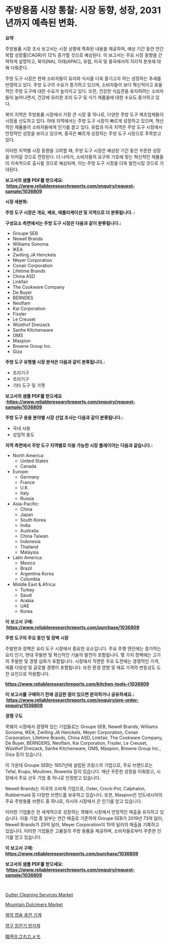 <p><h1>주방용품 시장 통찰: 시장 동향, 성장, 2031년까지 예측된 변화.</h1></p><p><strong>요약</strong></p>
<p><p>주방용품 시장 조사 보고서는 시장 상황에 특화된 내용을 제공하며, 예상 기간 동안 연간 복합 성장률(CAGR)이 12% 증가할 것으로 예상된다. 이 보고서는 주요 시장 동향을 간략하게 설명하고, 북미(NA), 아태(APAC), 유럽, 미국 및 중국에서의 지리적 분포에 대해 다뤄준다.</p><p>주방 도구 시장은 현재 소비자들이 요리와 식사를 더욱 즐기고자 하는 성장하는 추세를 반영하고 있다. 주방 도구의 수요가 증가하고 있으며, 소비자들이 보다 혁신적이고 효율적인 주방 도구에 대한 수요가 높아지고 있다. 또한, 건강한 식습관을 유지하려는 소비자들이 늘어나면서, 건강에 유리한 조리 도구 및 식기 제품들에 대한 수요도 증가하고 있다.</p><p>북미 지역은 주방용품 시장에서 가장 큰 시장 중 하나로, 다양한 주방 도구 제조업체들이 시장을 선도하고 있다. 아태 지역에서는 주방 도구 시장이 빠르게 성장하고 있으며, 혁신적인 제품들이 소비자들에게 인기를 끌고 있다. 유럽과 미국 지역은 주방 도구 시장에서 안정적인 성장을 보이고 있으며, 중국은 빠르게 성장하는 주방 도구 시장으로 주목받고 있다.</p><p>이러한 지역별 시장 동향을 고려할 때, 주방 도구 시장은 예상된 기간 동안 꾸준한 성장을 이어갈 것으로 전망된다. 더 나아가, 소비자들의 요구와 기호에 맞는 혁신적인 제품들이 지속적으로 출시될 것으로 예상되며, 이는 주방 도구 시장을 더욱 발전시킬 것으로 기대된다.</p></p>
<p><strong>보고서의 샘플 PDF를 받으세요: &nbsp;<a href="https://www.reliableresearchreports.com/enquiry/request-sample/1036809">https://www.reliableresearchreports.com/enquiry/request-sample/1036809</a></strong></p>
<p><strong>시장 세분화:</strong></p>
<p><strong> 주방 도구 시장은 개요, 배포, 애플리케이션 및 지역으로 더 분류됩니다. :</strong></p>
<p><strong>구성요소 측면에서는 주방 도구 시장은 다음과 같이 분류됩니다.:</strong></p>
<p><ul><li>Groupe SEB</li><li>Newell Brands</li><li>Williams Sonoma</li><li>IKEA</li><li>Zwilling JA Henckels</li><li>Meyer Corporation</li><li>Conair Corporation</li><li>Lifetime Brands</li><li>China ASD</li><li>Linkfair</li><li>The Cookware Company</li><li>De Buyer</li><li>BERNDES</li><li>Neoflam</li><li>Kai Corporation</li><li>Fissler</li><li>Le Creuset</li><li>Wüsthof Dreizack</li><li>Sanhe Kitchenware</li><li>OMS</li><li>Maspion</li><li>Browne Group Inc.</li><li>Giza</li></ul></p>
<p><strong> 주방 도구 유형별 시장 분석은 다음과 같이 분류됩니다.:</strong></p>
<p><ul><li>조리기구</li><li>조리기구</li><li>기타 도구 및 가젯</li></ul></p>
<p><strong>보고서의 샘플 PDF를 받으세요 :<a href="https://www.reliableresearchreports.com/enquiry/request-sample/1036809">https://www.reliableresearchreports.com/enquiry/request-sample/1036809</a></strong></p>
<p><strong> 주방 도구 응용 분야별 시장 산업 조사는 다음과 같이 분류됩니다.:</strong></p>
<p><ul><li>국내 사용</li><li>상업적 용도</li></ul></p>
<p><strong>지역 측면에서 주방 도구 지역별로 이용 가능한 시장 플레이어는 다음과 같습니다.:</strong></p>
<p><ul>
    <li>
        North America:
        <ul>
            <li>United States</li>
            <li>Canada</li>
        </ul>
    </li>
    <li>
        Europe:
        <ul>
            <li>Germany</li>
            <li>France</li>
            <li>U.K.</li>
            <li>Italy</li>
            <li>Russia</li>
        </ul>
    </li>
    <li>
        Asia-Pacific:
        <ul>
            <li>China</li>
            <li>Japan</li>
            <li>South Korea</li>
            <li>India</li>
            <li>Australia</li>
            <li>China Taiwan</li>
            <li>Indonesia</li>
            <li>Thailand</li>
            <li>Malaysia</li>
        </ul>
    </li>
    <li>
        Latin America:
        <ul>
            <li>Mexico</li>
            <li>Brazil</li>
            <li>Argentina Korea</li>
            <li>Colombia</li>
        </ul>
    </li>
    <li>
        Middle East & Africa:
        <ul>
            <li>Turkey</li>
            <li>Saudi</li>
            <li>Arabia</li>
            <li>UAE</li>
            <li>Korea</li>
        </ul>
    </li>
    </ul></p>
<p><strong>이 보고서 구매: &nbsp;<a href="https://www.reliableresearchreports.com/purchase/1036809">https://www.reliableresearchreports.com/purchase/1036809</a></strong></p>
<p><strong>주방 도구의 주요 동인 및 장벽 시장</strong></p>
<p><p>주발판과 장벽은 요리 도구 시장에서 중요한 요소입니다. 주요 주행 엔진에는 증가하는 요리 인기, 현대 주발판 및 혁신적인 기술의 발전이 포함됩니다. 몇 가지 장벽에는 고가의 주발판 및 경쟁 심화가 포함됩니다. 시장에서 직면한 주요 도전에는 경쟁적인 가격, 제품 다양성 및 글로벌 경쟁이 포함됩니다. 또한 환경 영향 및 재료 가격의 변동성도 도전 요인으로 작용합니다.</p></p>
<p><strong><a href="https://www.reliableresearchreports.com/kitchen-tools-r1036809">https://www.reliableresearchreports.com/kitchen-tools-r1036809</a></strong></p>
<p><strong>이 보고서를 구매하기 전에 궁금한 점이 있으면 문의하거나 공유하세요.: &nbsp;<a href="https://www.reliableresearchreports.com/enquiry/pre-order-enquiry/1036809">https://www.reliableresearchreports.com/enquiry/pre-order-enquiry/1036809</a></strong></p>
<p><strong>경쟁 구도</strong></p>
<p><p>쿡웨어 시장에서 경쟁력 있는 기업들로는 Groupe SEB, Newell Brands, Williams Sonoma, IKEA, Zwilling JA Henckels, Meyer Corporation, Conair Corporation, Lifetime Brands, China ASD, Linkfair, The Cookware Company, De Buyer, BERNDERS, Neoflam, Kai Corporation, Fissler, Le Creuset, Wüsthof Dreizack, Sanhe Kitchenware, OMS, Maspion, Browne Group Inc., Giza 등이 있습니다.</p><p>이 가운데 Groupe SEB는 1857년에 설립된 프랑스의 기업으로, 주요 브랜드로는 Tefal, Krups, Moulinex, Rowenta 등이 있습니다. 매년 꾸준한 성장을 이뤄왔고, 시장에서 주요 선두 기업 중 하나로 인정받고 있습니다. </p><p>Newell Brands는 미국의 소비재 기업으로, Oster, Crock-Pot, Calphalon, Rubbermaid 등 다양한 브랜드를 보유하고 있습니다. 또한, Maspion은 인도네시아의 주요 주방용품 브랜드 중 하나로, 아시아 시장에서 큰 인기를 얻고 있습니다.</p><p>이러한 기업들은 전 세계적으로 성장하는 쿡웨어 시장에서 안정적인 매출을 유지하고 있습니다. 이들 기업 중 일부는 연간 매출로 기준하여 Groupe SEB가 2019년 73억 달러, Newell Brands가 25억 달러, Meyer Corporation이 15억 달러의 매출을 기록하고 있습니다. 이러한 기업들은 고품질의 주방 용품을 제공하며, 소비자들로부터 꾸준한 인기를 얻고 있습니다.</p></p>
<p><strong>이 보고서 구매: &nbsp; <a href="https://www.reliableresearchreports.com/purchase/1036809">https://www.reliableresearchreports.com/purchase/1036809</a></strong></p>
<p><strong>보고서의 샘플 PDF를 받으세요: &nbsp;<a href="https://www.reliableresearchreports.com/enquiry/request-sample/1036809">https://www.reliableresearchreports.com/enquiry/request-sample/1036809</a></strong><strong></strong></p>
<p>&nbsp;</p>
<p><p><a href="https://github.com/markusgodoy/Market-Research-Report-List-3/blob/main/gutter-cleaning-services-market.md">Gutter Cleaning Services Market</a></p><p><a href="https://issuu.com/reportprime-2/docs/mountain-dulcimers-market-size-2030.pptx">Mountain Dulcimers Market</a></p><p><a href="https://github.com/rcabello548/Market-Research-Report-List-1/blob/main/594075560441.md">제약 캡슐 충전 기계</a></p><p><a href="https://github.com/KellyLyncyh543964/Market-Research-Report-List-1/blob/main/616769560439.md">영구 정전기 방지제</a></p><p><a href="https://medium.com/@reyeshowell655/%E6%9A%97%E5%8F%B7%E5%8C%96%E3%81%95%E3%82%8C%E3%81%9F%E3%83%8E%E3%83%BC%E3%83%88%E3%81%AE%E5%B8%82%E5%A0%B4%E8%AA%BF%E6%9F%BB%E3%83%AC%E3%83%9D%E3%83%BC%E3%83%88-%E3%81%9D%E3%81%AE%E6%AD%B4%E5%8F%B2%E3%81%A82031%E5%B9%B4%E3%81%BE%E3%81%A7%E3%81%AE%E4%BA%88%E6%B8%AC-f1c7b0ae32f3">暗号化されたメモ</a></p></p>